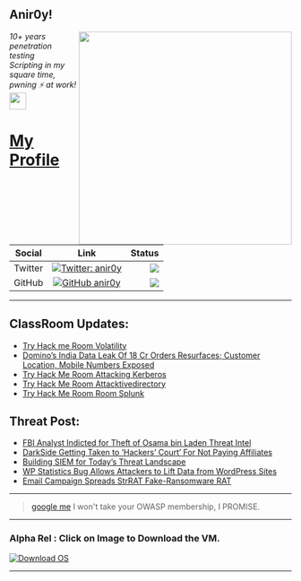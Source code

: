 <h2>Anir0y!</h2>
<img align='right' src="https://github-readme-stats.vercel.app/api?username=anir0y&show_icons=true&theme=dark" width="380">
<p><em>10+ years penetration testing<br>
  Scripting in my square time, pwning ⚡ at work!<img src="https://media.giphy.com/media/WUlplcMpOCEmTGBtBW/giphy.gif" width="30"> 
</em></p>



# [My Profile](https://anir0y.in/refer=githubreadme)

| Social   |      Link      | Status|
|----------|:-------------:|--:|
| Twitter |  [![Twitter: anir0y](https://img.shields.io/twitter/follow/anir0y?label=Follow%20me&style=plastic)](https://twitter.com/anir0y)| ![](https://img.shields.io/badge/Status-Online-blue)|
| GitHub |    [![GitHub anir0y](https://img.shields.io/github/followers/anir0y?label=Fork%20me&style=plastic)](https://github.com/anir0y)   | ![](https://img.shields.io/badge/Status-Online-blue)|


---

## ClassRoom Updates:

<!-- CLASS:START -->
- [Try Hack me Room Volatility](https://classroom.anir0y.in/post/thm-room-bpvolatility/)
- [Domino’s India Data Leak Of 18 Cr Orders Resurfaces; Customer Location, Mobile Numbers Exposed](https://classroom.anir0y.in/post/scripts-dominos/)
- [Try Hack Me Room Attacking Kerberos](https://classroom.anir0y.in/post/thm-room-attackingkerberos/)
- [Try Hack Me Room Attacktivedirectory](https://classroom.anir0y.in/post/thm-room-attacktivedirectory/)
- [Try Hack Me Room Room Splunk](https://classroom.anir0y.in/post/thm-room-splunk/)
<!-- CLASS:END -->

## Threat Post:

<!-- THREAT:START -->
- [FBI Analyst Indicted for Theft of Osama bin Laden Threat Intel](https://threatpost.com/fbi-analyst-cyber-threat-bin-laden-data/166405/)
- [DarkSide Getting Taken to ‘Hackers’ Court’ For Not Paying Affiliates](https://threatpost.com/darkside-hackers-court-paying-affiliates/166393/)
- [Building SIEM for Today’s Threat Landscape](https://threatpost.com/building-siem-threat-landscape/166390/)
- [WP Statistics Bug Allows Attackers to Lift Data from WordPress Sites](https://threatpost.com/wp-statistics-attackers-data-wordpress/166386/)
- [Email Campaign Spreads StrRAT Fake-Ransomware RAT](https://threatpost.com/email-campaign-fake-ransomware-rat/166378/)
<!-- THREAT:END -->
---


> [google me](https://google.com/search?q=@anir0y) I won't take your OWASP membership, I PROMISE. 

---
### Alpha Rel : Click on Image to Download the VM.
[![Download OS](https://i.imgur.com/4RUjCIA.png)](https://sourceforge.net/projects/classroom-os/files/latest/download)

---

